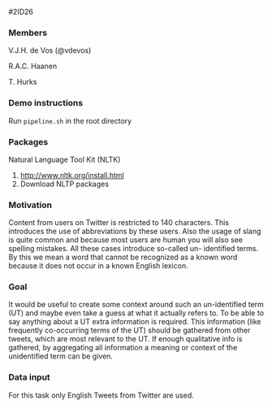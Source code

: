 #2ID26

### Members
V.J.H. de Vos (@vdevos)

R.A.C. Haanen

T. Hurks

### Demo instructions 
Run `pipeline.sh` in the root directory

### Packages

Natural Language Tool Kit (NLTK)

1. http://www.nltk.org/install.html
2. Download NLTP packages

### Motivation
Content from users on Twitter is restricted to 140 characters. This introduces the use of abbreviations by these users. Also the usage of slang is quite common and because most users are human you will also see spelling mistakes. All these cases introduce so-called un- identified terms. By this we mean a word that cannot be recognized as a known word because it does not occur in a known English lexicon.

### Goal
It would be useful to create some context around such an un-identified term (UT) and maybe even take a guess at what it actually refers to. To be able to say anything about a UT extra information is required. This information (like frequently co-occurring terms of the UT) should be gathered from other tweets, which are most relevant to the UT. If enough qualitative info is gathered, by aggregating all information a meaning or context of the unidentified term can be given.

### Data input
For this task only English Tweets from Twitter are used.

